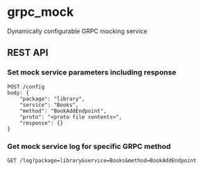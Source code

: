 # grpc_mock
Dynamically configurable GRPC mocking service


## REST API
### Set mock service parameters including response

```
POST /config
body: {
    "package": "library",
    "service": "Books",
    "method": "BookAddEndpoint",
    "proto": "<proto file contents>",
    "response": {}
}
```


### Get mock service log for specific GRPC method
```
GET /log?package=library&service=Books&method=BookAddEndpoint
```

